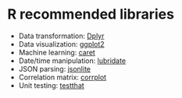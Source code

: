# R recommended libraries
* Data transformation: [Dplyr](https://dplyr.tidyverse.org/)
* Data visualization: [ggplot2](http://ggplot2.tidyverse.org/)
* Machine learning: [caret](https://cran.r-project.org/web/packages/caret/vignettes/caret.html)
* Date/time manipulation: [lubridate](https://lubridate.tidyverse.org/)
* JSON parsing: [jsonlite](https://cran.r-project.org/web/packages/jsonlite/vignettes/json-aaquickstart.html)
* Correlation matrix: [corrplot](https://cran.r-project.org/web/packages/corrplot/vignettes/corrplot-intro.html)
* Unit testing: [testthat](https://testthat.r-lib.org)
